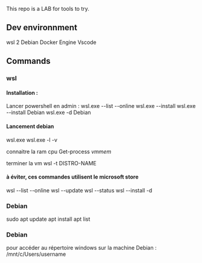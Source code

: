 This repo is a LAB for tools to try.

## Dev environnment

wsl 2 Debian
Docker Engine
Vscode

## Commands

### wsl

#### Installation : 
Lancer powershell en admin : 
wsl.exe --list --online
wsl.exe --install <Distro>
wsl.exe --install Debian
wsl.exe -d Debian

#### Lancement debian
wsl.exe
wsl.exe -l -v

connaitre la ram cpu
Get-process *vmmem*

terminer la vm
wsl -t DISTRO-NAME



#### à éviter, ces commandes utilisent le microsoft store
wsl --list --online
wsl --update
wsl --status
wsl --install -d <Distribution Name>

### Debian 
sudo
apt update
apt install 
apt list

### Debian
pour accéder au répertoire windows sur la machine Debian :
/mnt/c/Users/username

   
